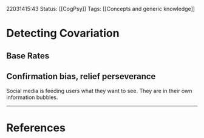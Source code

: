 22031415:43
Status:  [[CogPsy]] 
Tags: [[Concepts and generic knowledge]] 

# Detecting Covariation

## Base Rates

## Confirmation bias, relief perseverance
Social media is feeding users what they want to see. They are in their own information bubbles. 


---
# References